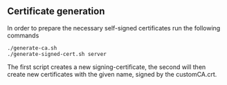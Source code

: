 Certificate generation
----------------------

In order to prepare the necessary self-signed certificates run the following commands

    ./generate-ca.sh
    ./generate-signed-cert.sh server

The first script creates a new signing-certificate, the second will then create new certificates with the given name, signed by the customCA.crt.
